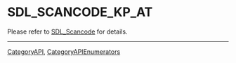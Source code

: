 # SDL_SCANCODE_KP_AT

Please refer to [SDL_Scancode](SDL_Scancode) for details.

----
[CategoryAPI](CategoryAPI), [CategoryAPIEnumerators](CategoryAPIEnumerators)

